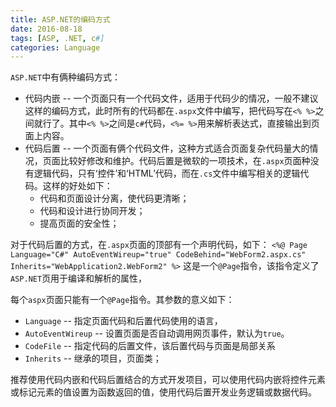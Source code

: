 ```yaml
---
title: ASP.NET的编码方式
date: 2016-08-18
tags: [ASP, .NET, c#]
categories: Language
---
```


`ASP.NET`中有俩种编码方式：
- 代码内嵌 -- 一个页面只有一个代码文件，适用于代码少的情况，一般不建议这样的编码方式，此时所有的代码都在`.aspx`文件中编写，把代码写在`<% %>`之间就行了。其中`<% %>`之间是`c#`代码，`<%= %>`用来解析表达式，直接输出到页面上内容。
- 代码后置 -- 一个页面有俩个代码文件，这种方式适合页面复杂代码量大的情况，页面比较好修改和维护。代码后置是微软的一项技术，在`.aspx`页面种没有逻辑代码，只有‘控件’和‘HTML’代码，而在`.cs`文件中编写相关的逻辑代码。这样的好处如下：
    - 代码和页面设计分离，使代码更清晰；
    - 代码和设计进行协同开发；
    - 提高页面的安全性；

对于代码后置的方式，在`.aspx`页面的顶部有一个声明代码，如下：
`<%@ Page Language="C#" AutoEventWireup="true" CodeBehind="WebForm2.aspx.cs" Inherits="WebApplication2.WebForm2" %>`
这是一个`@Page`指令，该指令定义了`ASP.NET`页用于编译和解析的属性，

每个`aspx`页面只能有一个`@Page`指令。其参数的意义如下：

- `Language` -- 指定页面代码和后置代码使用的语言，
- `AutoEventWireup` -- 设置页面是否自动调用网页事件，默认为`true`。
- `CodeFile` -- 指定代码的后置文件，该后置代码与页面是局部关系
- `Inherits` -- 继承的项目，页面类；

推荐使用代码内嵌和代码后置结合的方式开发项目，可以使用代码内嵌将控件元素或标记元素的值设置为函数返回的值，使用代码后置开发业务逻辑或数据代码。 